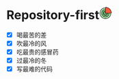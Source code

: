 # Repository-first<img src="./icon.png" alt="logo" height="30" width="30"/>  
- [x] 喝最苦的差  
- [x] 吹最冷的风  
- [x] 吃最贵的感冒药  
- [x] 过最冷的冬  
- [x] 写最难的代码  
